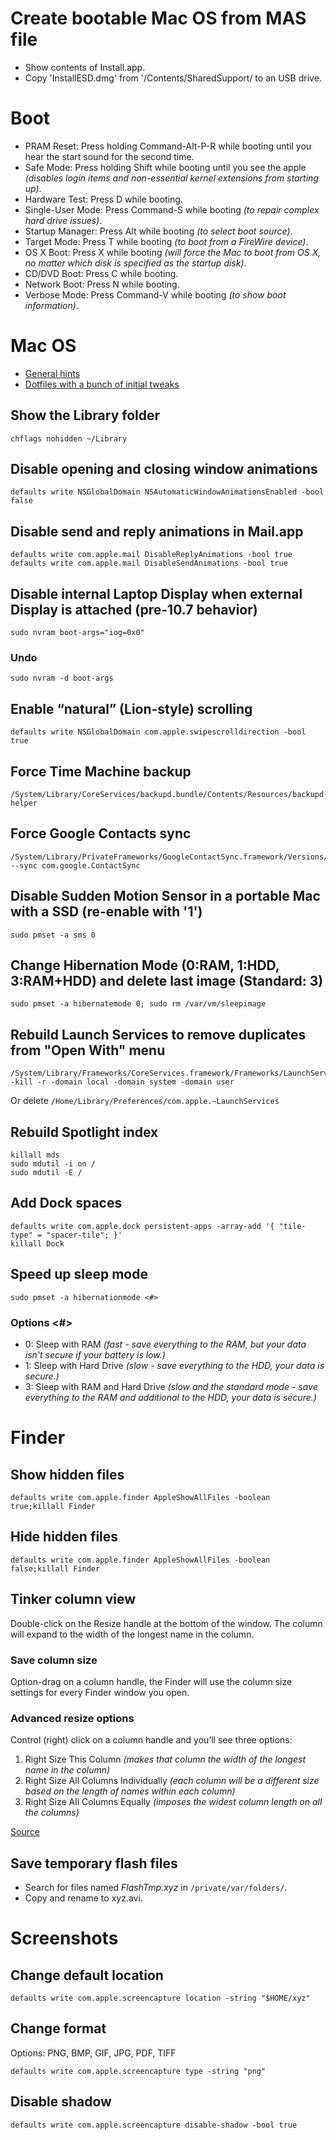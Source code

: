 # Create bootable Mac OS from MAS file

* Show contents of Install.app.
* Copy 'InstallESD.dmg' from '/Contents/SharedSupport/ to an USB drive.


# Boot

* PRAM Reset: Press holding Command-Alt-P-R while booting until you hear the start sound for the second time.
* Safe Mode: Press holding Shift while booting until you see the apple *(disables login items and non-essential kernel extensions from starting up)*.
* Hardware Test: Press D while booting.
* Single-User Mode: Press Command-S while booting *(to repair complex hard drive issues)*.
* Startup Manager: Press Alt while booting *(to select boot source)*. 
* Target Mode: Press T while booting *(to boot from a FireWire device)*.
* OS X Boot: Press X while booting *(will force the Mac to boot from OS X, no matter which disk is specified as the startup disk)*.
* CD/DVD Boot: Press C while booting.
* Network Boot: Press N while booting.
* Verbose Mode: Press Command-V while booting *(to show boot information)*.


# Mac OS

* [General hints](https://pinboard.in/u:michaelx/t:hints/t:osx/)
* [Dotfiles with a bunch of initial tweaks](https://github.com/michaelx/dotfiles)

## Show the Library folder

```
chflags nohidden ~/Library
```

## Disable opening and closing window animations

```
defaults write NSGlobalDomain NSAutomaticWindowAnimationsEnabled -bool false
```

## Disable send and reply animations in Mail.app

```
defaults write com.apple.mail DisableReplyAnimations -bool true
defaults write com.apple.mail DisableSendAnimations -bool true
```

## Disable internal Laptop Display when external Display is attached (pre-10.7 behavior)

```
sudo nvram boot-args="iog=0x0"
```

### Undo

```
sudo nvram -d boot-args
```

## Enable “natural” (Lion-style) scrolling

```
defaults write NSGlobalDomain com.apple.swipescrolldirection -bool true
```

## Force Time Machine backup

```
/System/Library/CoreServices/backupd.bundle/Contents/Resources/backupd-helper
```

## Force Google Contacts sync

```
/System/Library/PrivateFrameworks/GoogleContactSync.framework/Versions/A/Resources/gconsync --sync com.google.ContactSync
```

## Disable Sudden Motion Sensor in a portable Mac with a SSD (re-enable with '1')

```
sudo pmset -a sms 0
```

## Change Hibernation Mode (0:RAM, 1:HDD, 3:RAM+HDD) and delete last image (Standard: 3)

```
sudo pmset -a hibernatemode 0; sudo rm /var/vm/sleepimage
```

## Rebuild Launch Services to remove duplicates from "Open With" menu

```
/System/Library/Frameworks/CoreServices.framework/Frameworks/LaunchServices.framework/Support/lsregister -kill -r -domain local -domain system -domain user
```

Or delete `/Home/Library/Preferences/com.apple.~LaunchServices`

## Rebuild Spotlight index

```
killall mds
sudo mdutil -i on /
sudo mdutil -E /
```

## Add Dock spaces

```
defaults write com.apple.dock persistent-apps -array-add '{ "tile-type" = "spacer-tile"; }'
killall Dock
```

## Speed up sleep mode

```
sudo pmset -a hibernationmode <#>
```

### Options <#>

* 0: Sleep with RAM *(fast - save everything to the RAM, but your data isn't secure if your battery is low.)*
* 1: Sleep with Hard Drive *(slow - save everything to the HDD, your data is secure.)*
* 3: Sleep with RAM and Hard Drive *(slow and the standard mode - save everything to the RAM and additional to the HDD, your data is secure.)*


# Finder

## Show hidden files

```
defaults write com.apple.finder AppleShowAllFiles -boolean true;killall Finder
```

## Hide hidden files

```
defaults write com.apple.finder AppleShowAllFiles -boolean false;killall Finder
```

## Tinker column view

Double-click on the Resize handle at the bottom of the window. The column will expand to the width of the longest name in the column.

### Save column size

Option-drag on a column handle, the Finder will use the column size settings for every Finder window you open.

### Advanced resize options

Control (right) click on a column handle and you’ll see three options:

1. Right Size This Column *(makes that column the width of the longest name in the column)*
2. Right Size All Columns Individually *(each column will be a different size based on the length of names within each column)*
3. Right Size All Columns Equally *(imposes the widest column length on all the columns)*

[Source](http://www.macworld.com/article/155221/2010/10/tinker_column_view.html)

## Save temporary flash files

* Search for files named *FlashTmp.xyz* in `/private/var/folders/`.
* Copy and rename to xyz.avi.


# Screenshots

## Change default location

``
defaults write com.apple.screencapture location -string "$HOME/xyz"
``

## Change format 

Options: PNG, BMP, GIF, JPG, PDF, TIFF

```
defaults write com.apple.screencapture type -string "png"
```

## Disable shadow

```
defaults write com.apple.screencapture disable-shadow -bool true
```